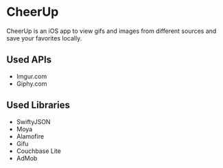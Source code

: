 # CheerUp
CheerUp is an iOS app to view gifs and images from different sources and save your favorites locally.

## Used APIs
 - Imgur.com
 - Giphy.com

## Used Libraries
 - SwiftyJSON
 - Moya
 - Alamofire
 - Gifu
 - Couchbase Lite
 - AdMob
